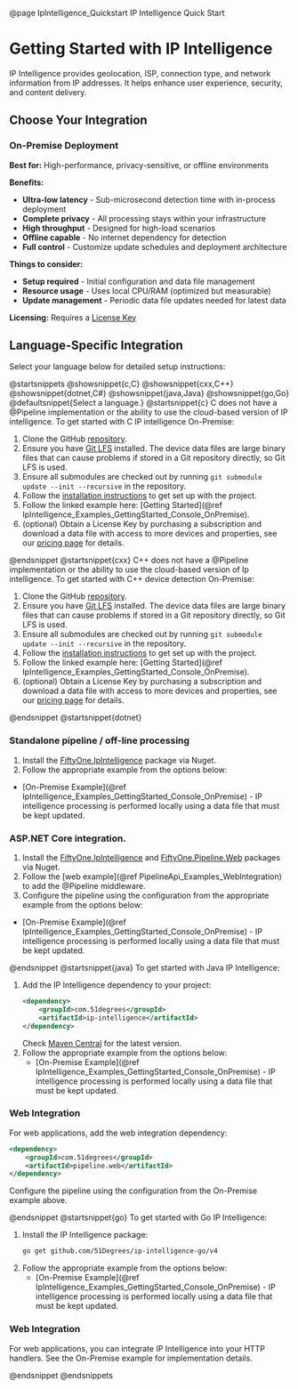 @page IpIntelligence_Quickstart IP Intelligence Quick Start

# Getting Started with IP Intelligence

IP Intelligence provides geolocation, ISP, connection type, and network information from IP addresses. It helps enhance user experience, security, and content delivery.

## Choose Your Integration

### On-Premise Deployment
**Best for:** High-performance, privacy-sensitive, or offline environments

**Benefits:**
- **Ultra-low latency** - Sub-microsecond detection time with in-process deployment
- **Complete privacy** - All processing stays within your infrastructure
- **High throughput** - Designed for high-load scenarios
- **Offline capable** - No internet dependency for detection
- **Full control** - Customize update schedules and deployment architecture

**Things to consider:**
- **Setup required** - Initial configuration and data file management
- **Resource usage** - Uses local CPU/RAM (optimized but measurable)
- **Update management** - Periodic data file updates needed for latest data

**Licensing:** Requires a [License Key](https://51degrees.com/pricing)

## Language-Specific Integration

Select your language below for detailed setup instructions:

@startsnippets
@showsnippet{c,C}
@showsnippet{cxx,C++}
@showsnippet{dotnet,C#}
@showsnippet{java,Java}
@showsnippet{go,Go}
@defaultsnippet{Select a language.}
@startsnippet{c}
C does not have a @Pipeline implementation or the ability to use the cloud-based version of 
IP intelligence.
To get started with C IP intelligence On-Premise:

1. Clone the GitHub [repository](https://github.com/51degrees/ip-intelligence-cxx).
2. Ensure you have [Git LFS](https://git-lfs.github.com/) installed. The device data files are large binary files that can cause problems if stored in a Git repository directly, so Git LFS is used.
3. Ensure all submodules are checked out by running `git submodule update --init --recursive` in the repository.
4. Follow the [installation instructions](https://github.com/51Degrees/ip-intelligence-cxx/blob/main/README%2Emd) to get set up with the project. <!-- TODO use ref and tagfile so this is not hardcoded -->
5. Follow the linked example here: [Getting Started](@ref IpIntelligence_Examples_GettingStarted_Console_OnPremise).
6. (optional) Obtain a License Key by purchasing a subscription and download a data file with access to more devices and properties, see our [pricing page](https://51degrees.com/pricing) for details.

@endsnippet
@startsnippet{cxx}
C++ does not have a @Pipeline implementation or the ability to use the cloud-based version of 
Ip intelligence.
To get started with C++ device detection On-Premise:

1. Clone the GitHub [repository](https://github.com/51degrees/ip-intelligence-cxx).
2. Ensure you have [Git LFS](https://git-lfs.github.com/) installed. The device data files are large binary files that can cause problems if stored in a Git repository directly, so Git LFS is used.
3. Ensure all submodules are checked out by running `git submodule update --init --recursive` in the repository.
5. Follow the [installation instructions](https://github.com/51Degrees/ip-intelligence-cxx/blob/main/README%2Emd) to get set up with the project. <!-- TODO use ref and tagfile so this is not hardcoded -->
6. Follow the linked example here: [Getting Started](@ref IpIntelligence_Examples_GettingStarted_Console_OnPremise).
7. (optional) Obtain a License Key by purchasing a subscription and download a data file with access to more devices and properties, see our [pricing page](https://51degrees.com/pricing) for details.

@endsnippet
@startsnippet{dotnet}
### Standalone pipeline / off-line processing

1. Install the [FiftyOne.IpIntelligence](https://www.nuget.org/packages/FiftyOne.IpIntelligence) package via Nuget.
2. Follow the appropriate example from the options below:  
  * [On-Premise Example](@ref IpIntelligence_Examples_GettingStarted_Console_OnPremise) - IP intelligence processing is performed locally using a data file that must be kept updated.

### ASP.NET Core integration.

1. Install the [FiftyOne.IpIntelligence](https://www.nuget.org/packages/FiftyOne.IpIntelligence) and [FiftyOne.Pipeline.Web](https://www.nuget.org/packages/FiftyOne.Pipeline.Web) packages via Nuget.
2. Follow the [web example](@ref PipelineApi_Examples_WebIntegration) to add the @Pipeline middleware.
3. Configure the pipeline using the configuration from the appropriate example from the options below:
 * [On-Premise Example](@ref IpIntelligence_Examples_GettingStarted_Console_OnPremise) - IP intelligence processing is performed locally using a data file that must be kept updated.

@endsnippet
@startsnippet{java}
To get started with Java IP Intelligence:

1. Add the IP Intelligence dependency to your project:
   ```xml
   <dependency>
       <groupId>com.51degrees</groupId>
       <artifactId>ip-intelligence</artifactId>
   </dependency>
   ```
   Check [Maven Central](https://search.maven.org/artifact/com.51degrees/ip-intelligence) for the latest version.
2. Follow the appropriate example from the options below:
   * [On-Premise Example](@ref IpIntelligence_Examples_GettingStarted_Console_OnPremise) - IP intelligence processing is performed locally using a data file that must be kept updated.

### Web Integration

For web applications, add the web integration dependency:
```xml
<dependency>
    <groupId>com.51degrees</groupId>
    <artifactId>pipeline.web</artifactId>
</dependency>
```

Configure the pipeline using the configuration from the On-Premise example above.

@endsnippet
@startsnippet{go}
To get started with Go IP Intelligence:

1. Install the IP Intelligence package:
   ```bash
   go get github.com/51Degrees/ip-intelligence-go/v4
   ```
2. Follow the appropriate example from the options below:
   * [On-Premise Example](@ref IpIntelligence_Examples_GettingStarted_Console_OnPremise) - IP intelligence processing is performed locally using a data file that must be kept updated.

### Web Integration

For web applications, you can integrate IP Intelligence into your HTTP handlers. See the On-Premise example for implementation details.

@endsnippet
@endsnippets

